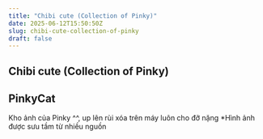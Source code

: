 ```yaml
---
title: "Chibi cute (Collection of Pinky)"
date: 2025-06-12T15:50:50Z
slug: chibi-cute-collection-of-pinky
draft: false
---
```


## Chibi cute (Collection of Pinky)

## PinkyCat

Kho ảnh của Pinky ^^, up lên rùi xóa trên máy luôn cho đỡ nặng *Hình ảnh được sưu tầm từ nhiều nguồn